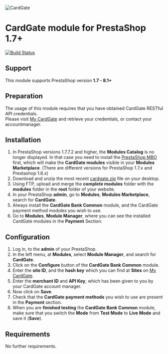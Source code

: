![CardGate](https://cdn.curopayments.net/thumb/200/logos/cardgate.png)

# CardGate module for PrestaShop 1.7+

[![Build Status](https://travis-ci.org/cardgate/prestashop17.svg?branch=master)](https://travis-ci.org/cardgate/prestashop17)

## Support

This module supports PrestaShop version **1.7 - 8.1+**

## Preparation

The usage of this module requires that you have obtained CardGate RESTful API credentials.  
Please visit [My CardGate](https://my.cardgate.com/) and retrieve your credentials, or contact your accountmanager.

## Installation

1. In PrestaShop versions 1.7.7.2 and higher, the **Modules Catalog** is no longer displayed. In that case you need to install the [PrestaShop MBO](https://github.com/PrestaShopCorp/ps_mbo) first, which will make the **CardGate modules** visible in your **Modules Marketplace**. (There are different versions for PrestaShop 1.7.x and Prestashop 1.8.x)
2. Download and unzip the most recent [cardgate.zip](https://github.com/cardgate/prestashop17/releases) file on your desktop.
3. Using FTP, upload and merge the **complete modules** folder with the **modules** folder in the **root** folder of your website.
4. In your PrestaShop **admin**, go to **Modules**, **Modules Marketplace**, search for **CardGate**.
5. Always install the **CardGate Bank Common** module, and the CardGate payment method modules you wish to use.
6. Go to **Modules**, **Module Manager**, where you can see the installed CardGate modules in the **Payment** Section.

## Configuration

1. Log in, to the **admin** of your PrestaShop.
2. In the left menu, at **Modules**, select **Module Manager**, and search for **CardGate**.
3. Click on the **Configure** button of the **CardGate Bank Common** module.
4. Enter the **site ID**, and the **hash key** which you can find at **Sites** on [My CardGate](https://my.cardgate.com/).
5. Enter the **merchant ID** and **API Key**, which has been given to you by your CardGate account manager.
6. Now click on **Save**. 
7. Check that the **CardGate payment methods** you wish to use are present in the **Payment** section.
8. When you are **finished testing** the **CardGate Bank Common** module, make sure that you switch the **Mode** from **Test Mode** to **Live Mode** and save it (**Save**).

## Requirements

No further requirements.
